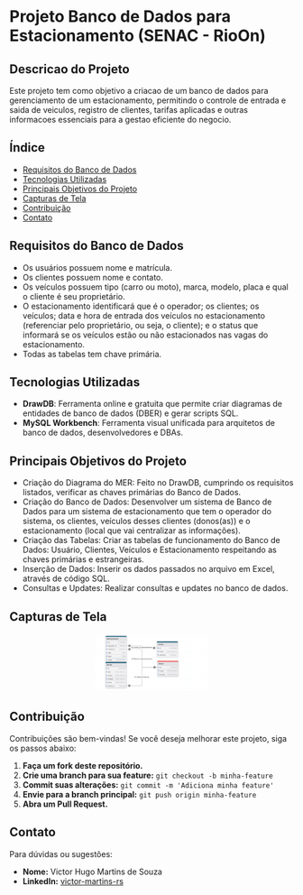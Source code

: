 # Projeto Banco de Dados para Estacionamento (SENAC - RioOn)

## Descricao do Projeto

Este projeto tem como objetivo a criacao de um banco de dados para gerenciamento de um estacionamento, permitindo o controle de entrada e saida de veiculos, registro de clientes, tarifas aplicadas e outras informacoes essenciais para a gestao eficiente do negocio.

## Índice

- [Requisitos do Banco de Dados](#requisitos-do-banco-de-dados)
- [Tecnologias Utilizadas](#tecnologias-utilizadas)
- [Principais Objetivos do Projeto](#principais-objetivos-do-projeto)
- [Capturas de Tela](#capturas-de-tela)
- [Contribuição](#contribuição)
- [Contato](#contato)

## Requisitos do Banco de Dados

- Os usuários possuem nome e matrícula.
- Os clientes possuem nome e contato.
- Os veículos possuem tipo (carro ou moto), marca, modelo, placa e qual o cliente é seu proprietário.
- O estacionamento identificará que é o operador; os clientes; os veículos; data e hora de entrada dos veículos no estacionamento (referenciar pelo proprietário, ou seja, o cliente); e o status que informará se os veículos estão ou não estacionados nas vagas do estacionamento.
- Todas as tabelas tem chave primária.


## Tecnologias Utilizadas

- **DrawDB**: Ferramenta online e gratuita que permite criar diagramas de entidades de banco de dados (DBER) e gerar scripts SQL.
- **MySQL Workbench**: Ferramenta visual unificada para arquitetos de banco de dados, desenvolvedores e DBAs.

## Principais Objetivos do Projeto

- Criação do Diagrama do MER: Feito no DrawDB, cumprindo os requisitos listados, verificar as chaves primárias do Banco de Dados.
- Criação do Banco de Dados: Desenvolver um sistema de Banco de Dados para um sistema de estacionamento que tem o operador do sistema, os clientes, veículos desses clientes (donos(as)) e o estacionamento (local que vai centralizar as informações).
- Criação das Tabelas: Criar as tabelas de funcionamento do Banco de Dados: Usuário, Clientes, Veículos e Estacionamento respeitando as chaves primárias e estrangeiras.
- Inserção de Dados: Inserir os dados passados no arquivo em Excel, através de código SQL.
- Consultas e Updates: Realizar consultas e updates no banco de dados.

## Capturas de Tela

<p align="center">
  <img src="https://github.com/victor-hmds/Projeto-Banco-de-Dados-Estacionamento/blob/main/Projeto%20Final%20-%20Banco%20de%20Dados%20-%20Estacionamento.png" width="40%" />
</p>

## Contribuição

Contribuições são bem-vindas! Se você deseja melhorar este projeto, siga os passos abaixo:

1. **Faça um fork deste repositório.**
2. **Crie uma branch para sua feature:** `git checkout -b minha-feature`
3. **Commit suas alterações:** `git commit -m 'Adiciona minha feature'`
4. **Envie para a branch principal:** `git push origin minha-feature`
5. **Abra um Pull Request.**

## Contato

Para dúvidas ou sugestões:

- **Nome:** Victor Hugo Martins de Souza
- **LinkedIn:** [victor-martins-rs](https://www.linkedin.com/in/victor-martins-rs/)
